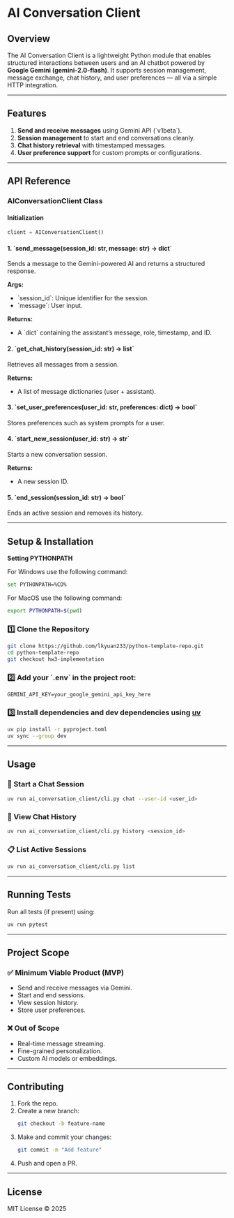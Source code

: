# AI Conversation Client

## Overview
The AI Conversation Client is a lightweight Python module that enables structured interactions between users and an AI chatbot powered by **Google Gemini (gemini-2.0-flash)**. It supports session management, message exchange, chat history, and user preferences — all via a simple HTTP integration.

---

## Features
1. **Send and receive messages** using Gemini API (\`v1beta\`).
2. **Session management** to start and end conversations cleanly.
3. **Chat history retrieval** with timestamped messages.
4. **User preference support** for custom prompts or configurations.

---

## API Reference

### AIConversationClient Class

#### Initialization
```python
client = AIConversationClient()
```

#### 1. \`send_message(session_id: str, message: str) -> dict\`
Sends a message to the Gemini-powered AI and returns a structured response.

**Args:**
- \`session_id\`: Unique identifier for the session.
- \`message\`: User input.

**Returns:**
- A \`dict\` containing the assistant’s message, role, timestamp, and ID.

#### 2. \`get_chat_history(session_id: str) -> list\`
Retrieves all messages from a session.

**Returns:**
- A list of message dictionaries (user + assistant).

#### 3. \`set_user_preferences(user_id: str, preferences: dict) -> bool\`
Stores preferences such as system prompts for a user.

#### 4. \`start_new_session(user_id: str) -> str\`
Starts a new conversation session.

**Returns:**
- A new session ID.

#### 5. \`end_session(session_id: str) -> bool\`
Ends an active session and removes its history.

---

## Setup & Installation

**Setting PYTHONPATH**

For Windows use the following command:
```sh
set PYTHONPATH=%CD%
```

For MacOS use the following command:
```sh
export PYTHONPATH=$(pwd)
```

### 1️⃣ Clone the Repository

```bash
git clone https://github.com/lkyuan233/python-template-repo.git
cd python-template-repo
git checkout hw3-implementation
```


### 2️⃣ Add your \`.env\` in the **project root**:

```env
GEMINI_API_KEY=your_google_gemini_api_key_here
```

### 3️⃣ Install dependencies and dev dependencies using [uv](https://github.com/astral-sh/uv)

```bash
uv pip install -r pyproject.toml
uv sync --group dev
```

---

## Usage

### 🧠 Start a Chat Session
```bash
uv run ai_conversation_client/cli.py chat --user-id <user_id>
```

### 📜 View Chat History
```bash
uv run ai_conversation_client/cli.py history <session_id>
```

### 📋 List Active Sessions
```bash
uv run ai_conversation_client/cli.py list
```

---

## Running Tests

Run all tests (if present) using:

```bash
uv run pytest
```

---

## Project Scope

### ✅ Minimum Viable Product (MVP)
- Send and receive messages via Gemini.
- Start and end sessions.
- View session history.
- Store user preferences.

### ❌ Out of Scope
- Real-time message streaming.
- Fine-grained personalization.
- Custom AI models or embeddings.

---

## Contributing

1. Fork the repo.
2. Create a new branch:
   ```bash
   git checkout -b feature-name
   ```
3. Make and commit your changes:
   ```bash
   git commit -m "Add feature"
   ```
4. Push and open a PR.

---

## License

MIT License © 2025